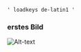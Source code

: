 


	' loadkeys de-latin1 '
### erstes Bild
![Alt-text](/home/ibrahim/Dokumentation/Archlinux/Bilder/2022-09-07_09-33.png)


